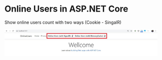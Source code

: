 # Online Users in ASP.NET Core

Show online users count with two ways (Cookie - SingalR)

![screenshot](screenshot.jpg "Logo Title Text 1")
